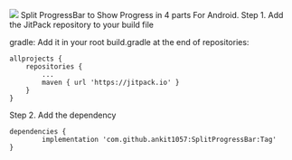 [![](https://jitpack.io/v/ankit1057/SplitProgressBar.svg)](https://jitpack.io/#ankit1057/SplitProgressBar)
Split ProgressBar to Show Progress in 4 parts For Android.
Step 1. Add the JitPack repository to your build file

gradle:
Add it in your root build.gradle at the end of repositories:

	allprojects {
		repositories {
			...
			maven { url 'https://jitpack.io' }
		}
	}
Step 2. Add the dependency

	dependencies {
	        implementation 'com.github.ankit1057:SplitProgressBar:Tag'
	}
